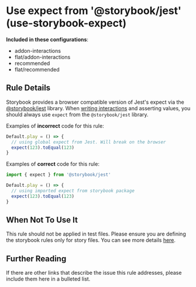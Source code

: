 # Use expect from &#39;@storybook/jest&#39; (use-storybook-expect)

<!-- RULE-CATEGORIES:START -->

**Included in these configurations**: <ul><li>addon-interactions</li><li>flat/addon-interactions</li><li>recommended</li><li>flat/recommended</li></ul>

<!-- RULE-CATEGORIES:END -->

## Rule Details

Storybook provides a browser compatible version of Jest's expect via the [@storybook/jest](https://github.com/storybookjs/jest) library.
When [writing interactions](https://storybook.js.org/docs/react/essentials/interactions) and asserting values, you should always use `expect` from the `@storybook/jest` library.

Examples of **incorrect** code for this rule:

```js
Default.play = () => {
  // using global expect from Jest. Will break on the browser
  expect(123).toEqual(123)
}
```

Examples of **correct** code for this rule:

```js
import { expect } from '@storybook/jest'

Default.play = () => {
  // using imported expect from storybook package
  expect(123).toEqual(123)
}
```

## When Not To Use It

This rule should not be applied in test files. Please ensure you are defining the storybook rules only for story files. You can see more details [here](https://github.com/storybookjs/eslint-plugin-storybook#eslint-overrides).

## Further Reading

If there are other links that describe the issue this rule addresses, please include them here in a bulleted list.
